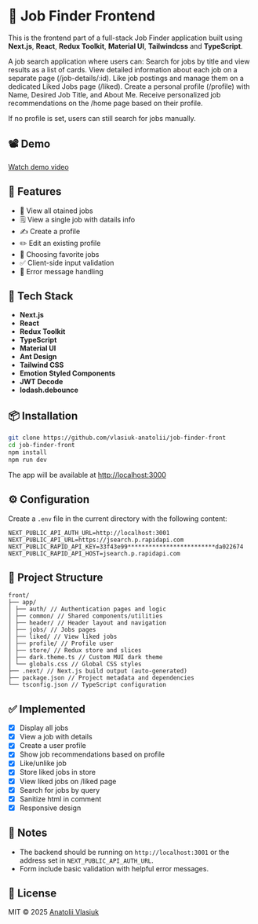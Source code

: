 # 📝 Job Finder Frontend

This is the frontend part of a full-stack Job Finder application built using **Next.js**, **React**, **Redux Toolkit**, **Material UI**, **Tailwindcss** and **TypeScript**. 

A job search application where users can:
Search for jobs by title and view results as a list of cards.
View detailed information about each job on a separate page (/job-details/:id).
Like job postings and manage them on a dedicated Liked Jobs page (/liked).
Create a personal profile (/profile) with Name, Desired Job Title, and About Me.
Receive personalized job recommendations on the /home page based on their profile.

If no profile is set, users can still search for jobs manually.

## 📽️ Demo

[Watch demo video]()

## 🚀 Features

* 📄 View all otained jobs
* 🗒️ View a single job with datails info
* ✍️ Create a profile
* ✏️ Edit an existing profile
* 💬 Choosing favorite jobs
* ✅ Client-side input validation
* 🔔 Error message handling

## 🧰 Tech Stack

* **Next.js**
* **React**
* **Redux Toolkit**
* **TypeScript**
* **Material UI**
* **Ant Design**
* **Tailwind CSS**
* **Emotion Styled Components**
* **JWT Decode**
* **lodash.debounce**

## 📦 Installation

```bash
git clone https://github.com/vlasiuk-anatolii/job-finder-front
cd job-finder-front
npm install
npm run dev
```

The app will be available at [http://localhost:3000](http://localhost:3000)

## ⚙️ Configuration

Create a `.env` file in the current directory with the following content:

```env
NEXT_PUBLIC_API_AUTH_URL=http://localhost:3001
NEXT_PUBLIC_API_URL=https://jsearch.p.rapidapi.com
NEXT_PUBLIC_RAPID_API_KEY=33f43e99*************************da022674
NEXT_PUBLIC_RAPID_API_HOST=jsearch.p.rapidapi.com
```

## 📁 Project Structure

```
front/
├── app/
│ ├── auth/ // Authentication pages and logic
│ ├── common/ // Shared components/utilities
│ ├── header/ // Header layout and navigation
│ ├── jobs/ // Jobs pages
│ ├── liked/ // View liked jobs
│ ├── profile/ // Profile user
│ ├── store/ // Redux store and slices
│ ├── dark.theme.ts // Custom MUI dark theme
│ └── globals.css // Global CSS styles
├── .next/ // Next.js build output (auto-generated)
├── package.json // Project metadata and dependencies
└── tsconfig.json // TypeScript configuration
```

## ✅ Implemented

* [x] Display all jobs
* [x] View a job with details
* [x] Create a user profile
* [x] Show job recommendations based on profile
* [x] Like/unlike job
* [x] Store liked jobs in store
* [x] View liked jobs on /liked page
* [x] Search for jobs by query
* [x] Sanitize html in comment
* [x] Responsive design

## 📝 Notes

* The backend should be running on `http://localhost:3001` or the address set in `NEXT_PUBLIC_API_AUTH_URL`.
* Form include basic validation with helpful error messages.

## 📄 License

MIT © 2025 [Anatolii Vlasiuk](https://github.com/vlasiuk-anatolii)
